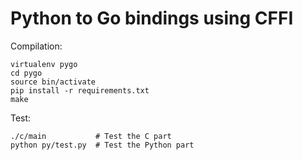Python to Go bindings using CFFI
================================

Compilation:

    virtualenv pygo
    cd pygo
    source bin/activate
    pip install -r requirements.txt
    make

Test:

    ./c/main           # Test the C part
    python py/test.py  # Test the Python part
